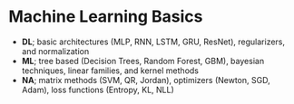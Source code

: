 # Machine Learning Basics
- **DL**; basic architectures (MLP, RNN, LSTM, GRU, ResNet), regularizers, and normalization
- **ML**; tree based (Decision Trees, Random Forest, GBM), bayesian techniques, linear families, and kernel methods
- **NA**; matrix methods (SVM, QR, Jordan), optimizers (Newton, SGD, Adam), loss functions (Entropy, KL, NLL)
